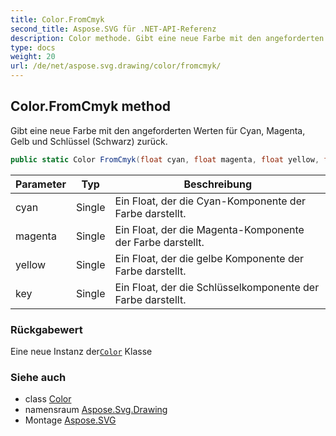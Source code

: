 ```yaml
---
title: Color.FromCmyk
second_title: Aspose.SVG für .NET-API-Referenz
description: Color methode. Gibt eine neue Farbe mit den angeforderten Werten für Cyan Magenta Gelb und Schlüssel Schwarz zurück.
type: docs
weight: 20
url: /de/net/aspose.svg.drawing/color/fromcmyk/
---
```

## Color.FromCmyk method

Gibt eine neue Farbe mit den angeforderten Werten für Cyan, Magenta, Gelb und Schlüssel (Schwarz) zurück.

```csharp
public static Color FromCmyk(float cyan, float magenta, float yellow, float key)
```

| Parameter | Typ | Beschreibung |
| --- | --- | --- |
| cyan | Single | Ein Float, der die Cyan-Komponente der Farbe darstellt. |
| magenta | Single | Ein Float, der die Magenta-Komponente der Farbe darstellt. |
| yellow | Single | Ein Float, der die gelbe Komponente der Farbe darstellt. |
| key | Single | Ein Float, der die Schlüsselkomponente der Farbe darstellt. |

### Rückgabewert

Eine neue Instanz der[`Color`](../) Klasse

### Siehe auch

* class [Color](../)
* namensraum [Aspose.Svg.Drawing](../../color/)
* Montage [Aspose.SVG](../../../)


